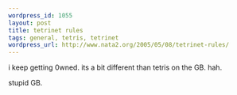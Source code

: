 ```yaml
--- 
wordpress_id: 1055
layout: post
title: tetrinet rules
tags: general, tetris, tetrinet
wordpress_url: http://www.nata2.org/2005/05/08/tetrinet-rules/
---
```

i keep getting 0wned. its a bit different than tetris on the GB. hah. 

stupid GB. 
